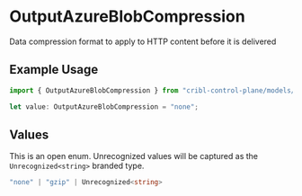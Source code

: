 # OutputAzureBlobCompression

Data compression format to apply to HTTP content before it is delivered

## Example Usage

```typescript
import { OutputAzureBlobCompression } from "cribl-control-plane/models/operations";

let value: OutputAzureBlobCompression = "none";
```

## Values

This is an open enum. Unrecognized values will be captured as the `Unrecognized<string>` branded type.

```typescript
"none" | "gzip" | Unrecognized<string>
```